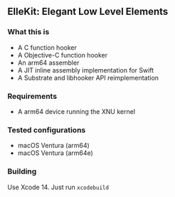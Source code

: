 ##  ElleKit: Elegant Low Level Elements

### What this is

- A C function hooker
- A Objective-C function hooker
- An arm64 assembler
- A JIT inline assembly implementation for Swift
- A Substrate and libhooker API reimplementation

### Requirements

- A arm64 device running the XNU kernel

### Tested configurations

- macOS Ventura (arm64)
- macOS Ventura (arm64e)

### Building

Use Xcode 14. Just run `xcodebuild`
